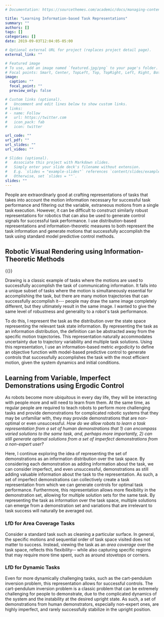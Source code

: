 ```yaml
---
# Documentation: https://sourcethemes.com/academic/docs/managing-content/

title: "Learning Information-based Task Representations"
summary: ""
authors: []
tags: []
categories: []
date: 2019-09-03T12:04:05-05:00

# Optional external URL for project (replaces project detail page).
external_link: ""

# Featured image
# To use, add an image named `featured.jpg/png` to your page's folder.
# Focal points: Smart, Center, TopLeft, Top, TopRight, Left, Right, BottomLeft, Bottom, BottomRight.
image:
  caption: ""
  focal_point: ""
  preview_only: false

# Custom links (optional).
#   Uncomment and edit lines below to show custom links.
# links:
# - name: Follow
#   url: https://twitter.com
#   icon_pack: fab
#   icon: twitter

url_code: ""
url_pdf: ""
url_slides: ""
url_video: ""

# Slides (optional).
#   Associate this project with Markdown slides.
#   Simply enter your slide deck's filename without extension.
#   E.g. `slides = "example-slides"` references `content/slides/example-slides.md`.
#   Otherwise, set `slides = ""`.
slides: ""
---
```


People are extraordinarly good at crafting representations of tasks that takes into account the motion information necessary for successful task performance and filtering out the variable, extraneous motions from a single task execution. However, it can be difficult to construct similarly robust representations for robotics that can also be used to generate control signals for successful task performance. I use distribution-based representations and information-theoretic measures to both represent the task information and generate motions that successfully accomplish the task using standard model predictive control methods.

## Robotic Visual Rendering using Information-Theoretic Methods

{{<youtube id="h2wnD6e4grw" autoplay="true" >}}


Drawing is a classic example of tasks where the motions are used to successfully accomplish the task of communicating information. It falls into a unique subset of tasks where the motion is simultaneously essential for accomplishing the task, but there are many motion trajectories that can successfully accomplish it--- people may draw the same image completely different, but they ultimately result in the same image. I wanted to give the same level of robustness and generality to a robot's task performance.



To do this, I represent the task as the distribution over the state space representing the relevant task state information. By representing the task as an information distribution, the definition can be abstracted away from the specific motion trajectories. This representation naturally accommodates uncertainty due to trajectory variability and multiple task solutions. Using this representation, I use an information-based metric *ergodicity* to define an objective function with model-based predictive control to generate controls that successfully accomplishes the task with the most efficient motion, given the system dynamics and initial conditions.


## Learning from Variable, Imperfect Demonstrations using Ergodic Control

As robots become more ubiquitous in every day life, they will be interacting with people more and will need to learn from them. At the same time, as regular people are required to teach robots to perform more challenging tasks and provide demonstrations for complicated robotic systems that they may be unfamiliar with, they may provide demonstrations that are non-optimal or even unsuccessful. *How do we allow robots to learn a task representation from a set of human demonstrations that 1) can encompass varied solutions to the same task, and, perhaps more importantly, 2) can still generate optimal solutions from a set of imperfect demonstrations from a non-expert user?*

Here, I continue exploring the idea of representing the set of demonstrations as an information distribution over the task space. By considering each demonstration as adding information about the task, we can consider imperfect, and even unsuccessful, demonstrations as still adding valuable information about the task to the representation. As such, a set of imperfect demonstrations can collectively create a task representation from which we can generate controls for optimal task performance. Furthermore, this representation allows more flexibility in the demonstration set, allowing for multiple solution sets for the same task. By representing the task as information over the task space, multiple solutions can emerge from a demonstration set and variations that are irrelevant to task success will naturally be averaged out.

### LfD for Area Coverage Tasks

Consider a standard task such as cleaning a particular surface. In general, the specific motions and sequential order of task space visited does not matter to success. Instead, viewing the task as an *area coverage* over the task space, reflects this flexibility-- while also capturing specific regions that may require more time spent, such as around stovetops or corners.



### LfD for Dynamic Tasks

Even for more dynamically challenging tasks, such as the cart-pendulum inversion problem, this representation allows for successful controls. The cart-pendulum inversion problem is a classic problem that can be extremely challenging for people to demonstrate, due to the complicated dynamics of the system and the instability at the desired upright state. As such, a set of demonstrations from human demonstrators, especially non-expert ones, are highly imperfect, and rarely successfully stabilize in the upright position. 